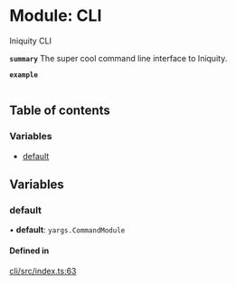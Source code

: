 # Module: CLI

Iniquity CLI

**`summary`** The super cool command line interface to Iniquity.

**`example`**
```typescript

```

## Table of contents

### Variables

- [default](CLI.md#default)

## Variables

### default

• **default**: `yargs.CommandModule`

#### Defined in

[cli/src/index.ts:63](https://github.com/iniquitybbs/iniquity/blob/54dca2e/packages/cli/src/index.ts#L63)
